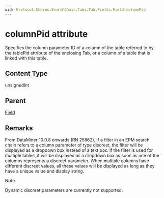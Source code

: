 ```yaml
---
uid: Protocol.Chains.SearchChain.Tabs.Tab.Fields.Field-columnPid
---
```


# columnPid attribute

Specifies the column parameter ID of a column of the table referred to by the tablePid attribute of the enclosing Tab, or a column of a table that is linked with this table.

## Content Type

unsignedInt

## Parent

[Field](xref:Protocol.Chains.SearchChain.Tabs.Tab.Fields.Field)

## Remarks

From DataMiner 10.0.8 onwards (RN 25862), if a filter in an EPM search chain refers to a column parameter of type discreet, the filter will be displayed as a dropdown box instead of a text box. If the filter is used for multiple tables, it will be displayed as a dropdown box as soon as one of the columns represents a discreet parameter. When multiple columns have different discreet values, all these values will be displayed as long as they have a unique value and display string.

> [!NOTE]
> Dynamic discreet parameters are currently not supported.
